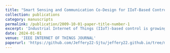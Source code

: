 ```yaml
---
title: "Smart Sensing and Communication Co-Design for IIoT-Based Control Systems"
collection: publications
category: manuscripts
permalink: /publication/2009-10-01-paper-title-number-1
excerpt: 'Industrial Internet of Things (IIoT)-based control is growing rapidly, such as smart factories and industrial automation. Sensing and transmitting physical state measurements is the first step and the prerequisite for IIoT-based control. However, sensor interference (e.g., electromagnetic interference on sensing, temperature, and humidity variations in the field) and network interference (e.g., metal obstacles and background noises) may destroy the control performance by interfering with sensing and communication processes. Most of the present upstream fixed sensors - networking - state estimation approaches cannot effectively deal with sensor and network interferences due to the fixed measurements/estimation and network resource limitations. To optimize the performance of IIoT-based control, we propose a Smart Sensing and Communication Co-design (SSCC) framework to select more potential sensors and establish the corresponding network scheduling. SSCC consists of a Smart Estimator and a Sensing Communication Mode Switching (SCMS) Agent. The Smart Estimator detects sensor interference and obtains resilient state estimation based on collaborative sensing. SCMS Agent dynamically switches sensor selections and network configurations (routing and transmission number) in an integrated manner based on the network and plant states by solving a performance optimization problem. We propose a lightweight SCMS approach by searching a pre-defined mode table. We perform simulations integrating TOSSIM and MATLAB/Simulink, and semi-physical experiments on a real wireless sensor-actuator network composed of TelosB nodes. The results show that the SSCC framework can effectively improve the control performance and enhance network energy efficiency under various types of interference by dynamically selecting sensors and allocating network resources.'
date: 2024-01-01
venue: 'IEEE INTERNET OF THINGS JOURNAL'
paperurl: 'https://github.com/Jeffery22-Sjtu/jeffery22.github.io/tree/master/files/Smart_Sensing_and_Communication_Co-Design_for_IIoT-Based_Control_Systems.pdf'
---
```

